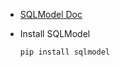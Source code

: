 - [SQLModel Doc](https://sqlmodel.tiangolo.com/)

- Install SQLModel

    ```bash
    pip install sqlmodel
    ```
